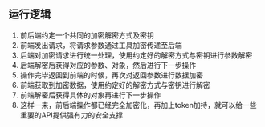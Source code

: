 ## 运行逻辑
1. 前后端约定一个共同的加密解密方式及密钥
2. 前端发出请求，将请求参数通过工具加密传递至后端
3. 后端对加密请求进行统一处理，使用约定好的解密方式与密钥进行参数解密
4. 后端解密后获得对应的参数、对象，然后进行下一步操作
5. 操作完毕返回到前端的时候，再次对返回参数进行数据加密
6. 前端获取到加密数据，使用约定好的解密方式与密钥进行解密
7. 前端解密后获得具体的对象再进行下一步操作
8. 这样一来，前后端操作都已经完全加密化，再加上token加持，就可以给一些重要的API提供强有力的安全支撑

